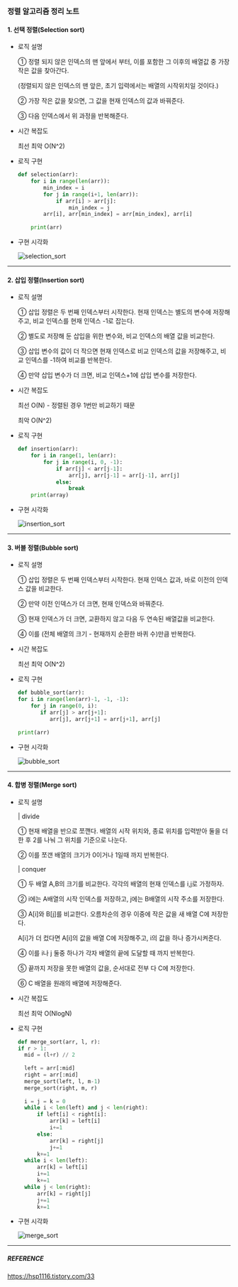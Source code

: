 ### 정렬 알고리즘 정리 노트

#### 1. 선택 정렬(Selection sort)

- 로직 설명
  
    ① 정렬 되지 않은 인덱스의 맨 앞에서 부터, 이를 포함한 그 이후의 배열값 중 가장 작은 값을 찾아간다.

    (정렬되지 않은 인덱스의 맨 앞은, 초기 입력에서는 배열의 시작위치일 것이다.)

    ② 가장 작은 값을 찾으면, 그 값을 현재 인덱스의 값과 바꿔준다.

    ③ 다음 인덱스에서 위 과정을 반복해준다.

- 시간 복잡도

    최선 최악 O(N^2)

- 로직 구현

    ```python
    def selection(arr):
        for i in range(len(arr)):
            min_index = i
            for j in range(i+1, len(arr)):
                if arr[i] > arr[j]:
                    min_index = j
            arr[i], arr[min_index] = arr[min_index], arr[i]
            
        print(arr)
    ```

- 구현 시각화

    ![selection_sort](https://user-images.githubusercontent.com/86646616/160958199-aab17db0-9f06-4b4c-bf7e-e84fe3695751.gif)

***

#### 2. 삽입 정렬(Insertion sort)

- 로직 설명
    
    ① 삽입 정렬은 두 번째 인덱스부터 시작한다. 현재 인덱스는 별도의 변수에 저장해주고, 비교 인덱스를 현재 인덱스 -1로 잡는다.

    ② 별도로 저장해 둔 삽입을 위한 변수와, 비교 인덱스의 배열 값을 비교한다. 

    ③ 삽입 변수의 값이 더 작으면 현재 인덱스로 비교 인덱스의 값을 저장해주고, 비교 인덱스를 -1하여 비교를 반복한다.

    ④ 만약 삽입 변수가 더 크면, 비교 인덱스+1에 삽입 변수를 저장한다.

- 시간 복잡도

    최선 O(N) - 정렬된 경우 1번만 비교하기 때문

    최악 O(N^2)

- 로직 구현

    ```python
    def insertion(arr):
        for i in range(1, len(arr):
            for j in range(i, 0, -1):
                if arr[j] < arr[j-1]:
                    arr[j], arr[j-1] = arr[j-1], arr[j]
                else:
                    break
        print(array)
    ```

- 구현 시각화

    ![insertion_sort](https://user-images.githubusercontent.com/86646616/160963112-cafe9092-a0f2-4624-93aa-69b24444aa7d.gif)

***

#### 3. 버블 정렬(Bubble sort)

- 로직 설명

    ① 삽입 정렬은 두 번째 인덱스부터 시작한다. 현재 인덱스 값과, 바로 이전의 인덱스 값을 비교한다.

    ② 만약 이전 인덱스가 더 크면, 현재 인덱스와 바꿔준다. 

    ③ 현재 인덱스가 더 크면, 교환하지 않고 다음 두 연속된 배열값을 비교한다.

    ④ 이를 (전체 배열의 크기 - 현재까지 순환한 바퀴 수)만큼 반복한다.

- 시간 복잡도

    최선 최악 O(N^2)

- 로직 구현

    ```python
    def bubble_sort(arr):
    for i in range(len(arr)-1, -1, -1):
        for j in range(0, i):
           if arr[j] > arr[j+1]:
              arr[j], arr[j+1] = arr[j+1], arr[j]
              
    print(arr)
    ```

- 구현 시각화

    ![bubble_sort](https://user-images.githubusercontent.com/86646616/160966181-8b0992dd-5def-43c0-a37c-8d03d534b6a1.gif)

***

#### 4. 합병 정렬(Merge sort)

- 로직 설명

    | divide

    ① 현재 배열을 반으로 쪼깬다. 배열의 시작 위치와, 종료 위치를 입력받아 둘을 더한 후 2를 나눠 그 위치를 기준으로 나눈다.

    ② 이를 쪼갠 배열의 크기가 0이거나 1일때 까지 반복한다. 

    | conquer

    ① 두 배열 A,B의 크기를 비교한다. 각각의 배열의 현재 인덱스를 i,j로 가정하자.

    ② i에는 A배열의 시작 인덱스를 저장하고, j에는 B배열의 시작 주소를 저장한다.

    ③ A[i]와 B[j]를 비교한다. 오름차순의 경우 이중에 작은 값을 새 배열 C에 저장한다. 

     A[i]가 더 컸다면 A[i]의 값을 배열 C에 저장해주고, i의 값을 하나 증가시켜준다.

    ④ 이를 i나 j 둘중 하나가 각자 배열의 끝에 도달할 때 까지 반복한다.

    ⑤ 끝까지 저장을 못한 배열의 값을, 순서대로 전부 다 C에 저장한다.

    ⑥ C 배열을 원래의 배열에 저장해준다.


- 시간 복잡도

    최선 최악 O(NlogN)

- 로직 구현

     ```python
    def merge_sort(arr, l, r):
    if r > 1:
       mid = (l+r) // 2
       
       left = arr[:mid]
       right = arr[:mid]
       merge_sort(left, l, m-1)
       merge_sort(right, m, r)
       
       i = j = k = 0
       while i < len(left) and j < len(right):
           if left[i] < right[i]:
               arr[k] = left[i]
               i+=1
           else:
               arr[k] = right[j]
               j+=1
           k+=1
       while i < len(left):
           arr[k] = left[i]
           i+=1
           k+=1
       while j < len(right):
           arr[k] = right[j]
           j+=1
           k+=1
    ```

- 구현 시각화

    ![merge_sort](https://user-images.githubusercontent.com/86646616/160966927-9789bee4-4d85-4163-b9f8-9bcf684c9e42.gif)


***
##### REFERENCE

https://hsp1116.tistory.com/33